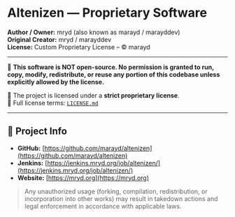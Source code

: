 # Altenizen — Proprietary Software

**Author / Owner:** mryd (also known as marayd / marayddev)  
**Original Creator:** mryd / marayddev  
**License:** Custom Proprietary License – © marayd

---

🚫 **This software is NOT open-source. No permission is granted to run, copy, modify, redistribute, or reuse any portion of this codebase unless explicitly allowed by the license.**

🔐 The project is licensed under a **strict proprietary license**.  
📄 Full license terms: [`LICENSE.md`](./License.md)

---

## 📍 Project Info

- **GitHub:** [https://github.com/marayd/altenizen](https://github.com/marayd/altenizen)
- **Jenkins:** [https://jenkins.mryd.org/job/altenizen/](https://jenkins.mryd.org/job/altenizen/)
- **Website:** [https://mryd.org](https://mryd.org)

> Any unauthorized usage (forking, compilation, redistribution, or incorporation into other works) may result in takedown actions and legal enforcement in accordance with applicable laws.
